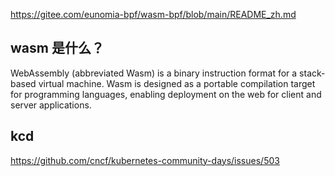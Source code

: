 

https://gitee.com/eunomia-bpf/wasm-bpf/blob/main/README_zh.md


## wasm 是什么？ 

WebAssembly (abbreviated Wasm) is a binary instruction format for a stack-based virtual machine. Wasm is designed as a portable compilation target for programming languages, enabling deployment on the web for client and server applications.



## kcd 

https://github.com/cncf/kubernetes-community-days/issues/503


